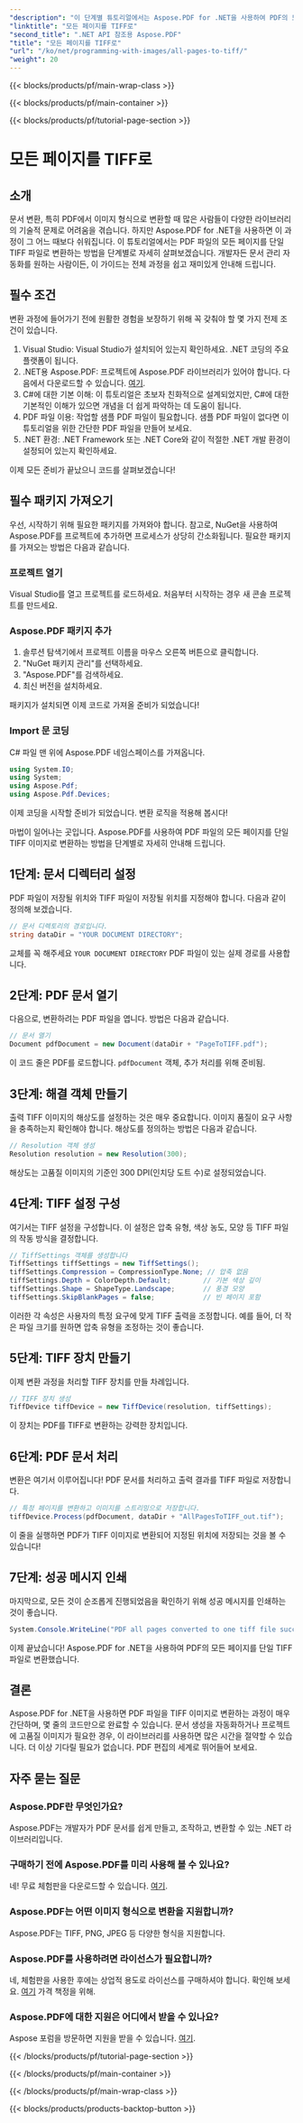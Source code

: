 ```yaml
---
"description": "이 단계별 튜토리얼에서는 Aspose.PDF for .NET을 사용하여 PDF의 모든 페이지를 TIFF로 변환하는 방법을 알아봅니다. 쉽고 효율적인 문서 관리."
"linktitle": "모든 페이지를 TIFF로"
"second_title": ".NET API 참조용 Aspose.PDF"
"title": "모든 페이지를 TIFF로"
"url": "/ko/net/programming-with-images/all-pages-to-tiff/"
"weight": 20
---
```


{{< blocks/products/pf/main-wrap-class >}}

{{< blocks/products/pf/main-container >}}

{{< blocks/products/pf/tutorial-page-section >}}

# 모든 페이지를 TIFF로

## 소개

문서 변환, 특히 PDF에서 이미지 형식으로 변환할 때 많은 사람들이 다양한 라이브러리의 기술적 문제로 어려움을 겪습니다. 하지만 Aspose.PDF for .NET을 사용하면 이 과정이 그 어느 때보다 쉬워집니다. 이 튜토리얼에서는 PDF 파일의 모든 페이지를 단일 TIFF 파일로 변환하는 방법을 단계별로 자세히 살펴보겠습니다. 개발자든 문서 관리 자동화를 원하는 사람이든, 이 가이드는 전체 과정을 쉽고 재미있게 안내해 드립니다.

## 필수 조건

변환 과정에 들어가기 전에 원활한 경험을 보장하기 위해 꼭 갖춰야 할 몇 가지 전제 조건이 있습니다.

1. Visual Studio: Visual Studio가 설치되어 있는지 확인하세요. .NET 코딩의 주요 플랫폼이 됩니다.
2. .NET용 Aspose.PDF: 프로젝트에 Aspose.PDF 라이브러리가 있어야 합니다. 다음에서 다운로드할 수 있습니다. [여기](https://releases.aspose.com/pdf/net/).
3. C#에 대한 기본 이해: 이 튜토리얼은 초보자 친화적으로 설계되었지만, C#에 대한 기본적인 이해가 있으면 개념을 더 쉽게 파악하는 데 도움이 됩니다.
4. PDF 파일 이용: 작업할 샘플 PDF 파일이 필요합니다. 샘플 PDF 파일이 없다면 이 튜토리얼을 위한 간단한 PDF 파일을 만들어 보세요.
5. .NET 환경: .NET Framework 또는 .NET Core와 같이 적절한 .NET 개발 환경이 설정되어 있는지 확인하세요.

이제 모든 준비가 끝났으니 코드를 살펴보겠습니다!

## 필수 패키지 가져오기

우선, 시작하기 위해 필요한 패키지를 가져와야 합니다. 참고로, NuGet을 사용하여 Aspose.PDF를 프로젝트에 추가하면 프로세스가 상당히 간소화됩니다. 필요한 패키지를 가져오는 방법은 다음과 같습니다.

### 프로젝트 열기

Visual Studio를 열고 프로젝트를 로드하세요. 처음부터 시작하는 경우 새 콘솔 프로젝트를 만드세요.

### Aspose.PDF 패키지 추가

1. 솔루션 탐색기에서 프로젝트 이름을 마우스 오른쪽 버튼으로 클릭합니다.
2. "NuGet 패키지 관리"를 선택하세요.
3. "Aspose.PDF"를 검색하세요.
4. 최신 버전을 설치하세요.

패키지가 설치되면 이제 코드로 가져올 준비가 되었습니다!

### Import 문 코딩

C# 파일 맨 위에 Aspose.PDF 네임스페이스를 가져옵니다.

```csharp
using System.IO;
using System;
using Aspose.Pdf;
using Aspose.Pdf.Devices;
```

이제 코딩을 시작할 준비가 되었습니다. 변환 로직을 적용해 봅시다!

마법이 일어나는 곳입니다. Aspose.PDF를 사용하여 PDF 파일의 모든 페이지를 단일 TIFF 이미지로 변환하는 방법을 단계별로 자세히 안내해 드립니다.

## 1단계: 문서 디렉터리 설정

PDF 파일이 저장될 위치와 TIFF 파일이 저장될 위치를 지정해야 합니다. 다음과 같이 정의해 보겠습니다.

```csharp
// 문서 디렉토리의 경로입니다.
string dataDir = "YOUR DOCUMENT DIRECTORY";
```

교체를 꼭 해주세요 `YOUR DOCUMENT DIRECTORY` PDF 파일이 있는 실제 경로를 사용합니다.

## 2단계: PDF 문서 열기

다음으로, 변환하려는 PDF 파일을 엽니다. 방법은 다음과 같습니다.

```csharp
// 문서 열기
Document pdfDocument = new Document(dataDir + "PageToTIFF.pdf");
```

이 코드 줄은 PDF를 로드합니다. `pdfDocument` 객체, 추가 처리를 위해 준비됨.

## 3단계: 해결 객체 만들기

출력 TIFF 이미지의 해상도를 설정하는 것은 매우 중요합니다. 이미지 품질이 요구 사항을 충족하는지 확인해야 합니다. 해상도를 정의하는 방법은 다음과 같습니다.

```csharp
// Resolution 객체 생성
Resolution resolution = new Resolution(300);
```

해상도는 고품질 이미지의 기준인 300 DPI(인치당 도트 수)로 설정되었습니다.

## 4단계: TIFF 설정 구성

여기서는 TIFF 설정을 구성합니다. 이 설정은 압축 유형, 색상 농도, 모양 등 TIFF 파일의 작동 방식을 결정합니다.

```csharp
// TiffSettings 객체를 생성합니다
TiffSettings tiffSettings = new TiffSettings();
tiffSettings.Compression = CompressionType.None; // 압축 없음
tiffSettings.Depth = ColorDepth.Default;        // 기본 색상 깊이
tiffSettings.Shape = ShapeType.Landscape;       // 풍경 모양
tiffSettings.SkipBlankPages = false;            // 빈 페이지 포함
```

이러한 각 속성은 사용자의 특정 요구에 맞게 TIFF 출력을 조정합니다. 예를 들어, 더 작은 파일 크기를 원하면 압축 유형을 조정하는 것이 좋습니다.

## 5단계: TIFF 장치 만들기

이제 변환 과정을 처리할 TIFF 장치를 만들 차례입니다.

```csharp
// TIFF 장치 생성
TiffDevice tiffDevice = new TiffDevice(resolution, tiffSettings);
```

이 장치는 PDF를 TIFF로 변환하는 강력한 장치입니다.

## 6단계: PDF 문서 처리

변환은 여기서 이루어집니다! PDF 문서를 처리하고 출력 결과를 TIFF 파일로 저장합니다.

```csharp
// 특정 페이지를 변환하고 이미지를 스트리밍으로 저장합니다.
tiffDevice.Process(pdfDocument, dataDir + "AllPagesToTIFF_out.tif");
```

이 줄을 실행하면 PDF가 TIFF 이미지로 변환되어 지정된 위치에 저장되는 것을 볼 수 있습니다!

## 7단계: 성공 메시지 인쇄

마지막으로, 모든 것이 순조롭게 진행되었음을 확인하기 위해 성공 메시지를 인쇄하는 것이 좋습니다.

```csharp
System.Console.WriteLine("PDF all pages converted to one tiff file successfully!");
```

이제 끝났습니다! Aspose.PDF for .NET을 사용하여 PDF의 모든 페이지를 단일 TIFF 파일로 변환했습니다.

## 결론

Aspose.PDF for .NET을 사용하면 PDF 파일을 TIFF 이미지로 변환하는 과정이 매우 간단하며, 몇 줄의 코드만으로 완료할 수 있습니다. 문서 생성을 자동화하거나 프로젝트에 고품질 이미지가 필요한 경우, 이 라이브러리를 사용하면 많은 시간을 절약할 수 있습니다. 더 이상 기다릴 필요가 없습니다. PDF 편집의 세계로 뛰어들어 보세요.

## 자주 묻는 질문

### Aspose.PDF란 무엇인가요?
Aspose.PDF는 개발자가 PDF 문서를 쉽게 만들고, 조작하고, 변환할 수 있는 .NET 라이브러리입니다.

### 구매하기 전에 Aspose.PDF를 미리 사용해 볼 수 있나요?
네! 무료 체험판을 다운로드할 수 있습니다. [여기](https://releases.aspose.com/).

### Aspose.PDF는 어떤 이미지 형식으로 변환을 지원합니까?
Aspose.PDF는 TIFF, PNG, JPEG 등 다양한 형식을 지원합니다.

### Aspose.PDF를 사용하려면 라이선스가 필요합니까?
네, 체험판을 사용한 후에는 상업적 용도로 라이선스를 구매하셔야 합니다. 확인해 보세요. [여기](https://purchase.aspose.com/) 가격 책정을 위해.

### Aspose.PDF에 대한 지원은 어디에서 받을 수 있나요?
Aspose 포럼을 방문하면 지원을 받을 수 있습니다. [여기](https://forum.aspose.com/c/pdf/10).

{{< /blocks/products/pf/tutorial-page-section >}}

{{< /blocks/products/pf/main-container >}}

{{< /blocks/products/pf/main-wrap-class >}}

{{< blocks/products/products-backtop-button >}}